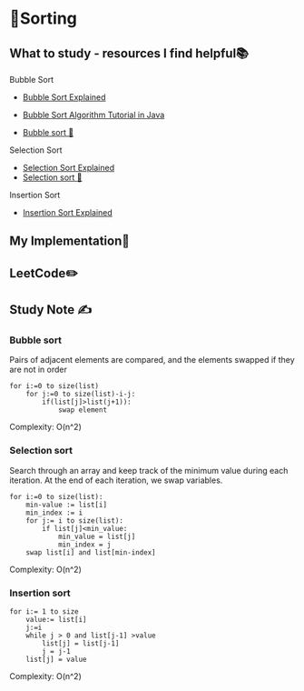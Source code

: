 # 🔢Sorting

## What to study - resources I find helpful📚

Bubble Sort

- [Bubble Sort Explained](https://www.youtube.com/watch?v=Sr521jBTcto&list=PL7yh-TELLS1HgoWUfxGzoaa7PEJ2Q-RfC&index=11)		

- [Bubble Sort Algorithm Tutorial in Java](https://www.youtube.com/watch?v=g8qeaEd2jTc)
- [Bubble sort 🤿](https://www.youtube.com/watch?v=Dv4qLJcxus8)

Selection Sort

- [Selection Sort Explained](https://www.youtube.com/watch?v=0MdfSjSnPe0&list=PL7yh-TELLS1HgoWUfxGzoaa7PEJ2Q-RfC&index=11)
- [Selection sort 🔦](https://www.youtube.com/watch?v=EwjnF7rFLns)

Insertion Sort

- [Insertion Sort Explained](https://www.youtube.com/watch?v=GzyOEmu_Jv8&list=PL7yh-TELLS1HgoWUfxGzoaa7PEJ2Q-RfC&index=12)



## My Implementation🧰



## LeetCode✏️



## Study Note ✍️

### Bubble sort

Pairs of adjacent elements are compared, and the elements swapped if they are not in order

```
for i:=0 to size(list)
	for j:=0 to size(list)-i-j:
		if(list[j]>list(j+1)):
			swap element
```

Complexity: O(n^2)

### Selection sort

Search through an array and keep track of the minimum value during each iteration. At the end of each iteration, we swap variables.

```
for i:=0 to size(list):
	min-value := list[i]
	min_index := i
	for j:= i to size(list):
		if list[j]<min_value:
			min_value = list[j]
			min_index = j
	swap list[i] and list[min-index]
```

Complexity: O(n^2)

### Insertion sort

```
for i:= 1 to size 
	value:= list[i]
	j:=i
	while j > 0 and list[j-1] >value
		list[j] = list[j-1]
		j = j-1
	list[j] = value
```

Complexity: O(n^2)
